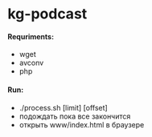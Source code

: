 kg-podcast
==========
#### Requriments:
  * wget
  * avconv
  * php

#### Run:
  * ./process.sh [limit] [offset]
  * подождать пока все закончится
  * открыть www/index.html в браузере
